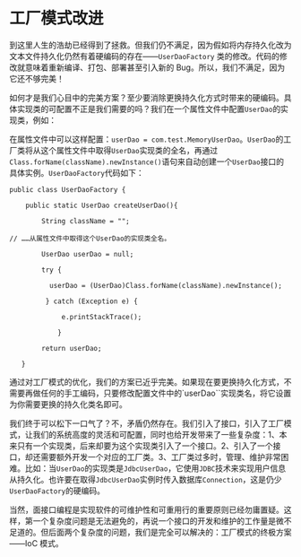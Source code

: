 # 工厂模式改进

到这里人生的浩劫已经得到了拯救。但我们仍不满足，因为假如将内存持久化改为文本文件持久化仍然有着硬编码的存在——`UserDaoFactory` 类的修改。代码的修改就意味着重新编译、打包、部署甚至引入新的 Bug。所以，我们不满足，因为它还不够完美！

如何才是我们心目中的完美方案？至少要消除更换持久化方式时带来的硬编码。具体实现类的可配置不正是我们需要的吗？我们在一个属性文件中配置`UserDao`的实现类，例如：

在属性文件中可以这样配置：`userDao = com.test.MemoryUserDao`。`UserDao`的工厂类将从这个属性文件中取得`UserDao`实现类的全名，再通过`Class.forName(className).newInstance()`语句来自动创建一个`UserDao`接口的具体实例。`UserDaoFactory`代码如下：

```
public class UserDaoFactory {

    public static UserDao createUserDao(){

        String className = "";

// ……从属性文件中取得这个UserDao的实现类全名。

        UserDao userDao = null;

        try {

          userDao = (UserDao)Class.forName(className).newInstance();

         } catch (Exception e) {

             e.printStackTrace();

            }

        return userDao;

   }
````

通过对工厂模式的优化，我们的方案已近乎完美。如果现在要更换持久化方式，不需要再做任何的手工编码，只要修改配置文件中的`userDao``实现类名，将它设置为你需要更换的持久化类名即可。

我们终于可以松下一口气了？不，矛盾仍然存在。我们引入了接口，引入了工厂模式，让我们的系统高度的灵活和可配置，同时也给开发带来了一些复杂度：1、本来只有一个实现类，后来却要为这个实现类引入了一个接口。2、引入了一个接口，却还需要额外开发一个对应的工厂类。3、工厂类过多时，管理、维护非常困难。比如：当`UserDao`的实现类是`JdbcUserDao`，它使用`JDBC`技术来实现用户信息从持久化。也许要在取得`JdbcUserDao`实例时传入数据库`Connection`，这是仍少`UserDaoFactory`的硬编码。

当然，面接口编程是实现软件的可维护性和可重用行的重要原则已经勿庸置疑。这样，第一个复杂度问题是无法避免的，再说一个接口的开发和维护的工作量是微不足道的。但后面两个复杂度的问题，我们是完全可以解决的：工厂模式的终极方案——IoC 模式。
